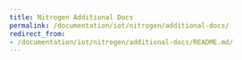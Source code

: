 ```yaml
---
title: Nitrogen Additional Docs
permalink: /documentation/iot/nitrogen/additional-docs/
redirect_from:
- /documentation/iot/nitrogen/additional-docs/README.md/
---
```

